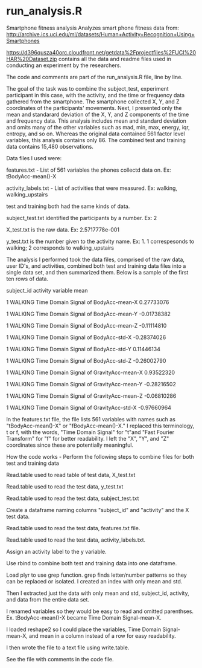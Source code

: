 # run_analysis.R
Smartphone fitness analysis
Analyzes smart phone fitness data from: http://archive.ics.uci.edu/ml/datasets/Human+Activity+Recognition+Using+Smartphones

https://d396qusza40orc.cloudfront.net/getdata%2Fprojectfiles%2FUCI%20HAR%20Dataset.zip contains all the data and readme files used 
in conducting an experiment by the researchers.

The code and comments are part of the run_analysis.R file, line by line.

The goal of the task was to combine the subject_test, experiment participant in this case, with the activity, and the time or frequency data gathered from the smartphone. The smartphone collected X, Y, and Z coordinates of the participants' movements. Next,
I presented only the mean and standarard deviation of the X, Y, and Z components of the time and frequency data. This analysis includes mean and standard deviation and omits many of the other variables such as mad, min, max, energy, iqr, entropy, and so on. Whereas the original data contained 561 factor level variables, this analysis contains only 86. The combined test and training data contains 15,480 observations.

Data files I used were:

features.txt - List of 561 variables the phones collectd data on. Ex: tBodyAcc-mean()-X

activity_labels.txt - List of activities that were measured. Ex: walking, walking_upstairs

test and training both had the same kinds of data.

subject_test.txt identified the participants by a number. Ex: 2

X_test.txt is the raw data. Ex:   2.5717778e-001 

y_test.txt is the number given to the activity name. Ex: 1. 1 correspesonds to walking; 2 corresponds to walking_upstairs

The analysis I performed took the data files, comprised of the raw data, user ID's, and activities, combined both test and training 
data files into a single data set, and then summarized them. Below is a sample of the first ten rows of data. 

subject_id     activity             variable                       mean

1             WALKING    Time Domain Signal of BodyAcc-mean-X  0.27733076

1             WALKING    Time Domain Signal of BodyAcc-mean-Y -0.01738382

1             WALKING    Time Domain Signal of BodyAcc-mean-Z -0.11114810

1             WALKING     Time Domain Signal of BodyAcc-std-X -0.28374026

1             WALKING     Time Domain Signal of BodyAcc-std-Y  0.11446134

1             WALKING     Time Domain Signal of BodyAcc-std-Z -0.26002790

1             WALKING     Time Domain Signal of GravityAcc-mean-X  0.93522320

1             WALKING   Time Domain Signal of GravityAcc-mean-Y -0.28216502

1             WALKING   Time Domain Signal of GravityAcc-mean-Z -0.06810286

1             WALKING  Time Domain Signal of GravityAcc-std-X -0.97660964

In the features.txt file, the file lists 561 variables with names such as "tBodyAcc-mean()-X" or "fBodyAcc-mean()-X." I replaced this terminology, t or f, with the words, "Time Domain Signal" for "t"and "Fast Fourier Transform" for "f" for better readability. I left the "X", "Y", and "Z" coordinates since these are potentially meaningful.

How the code works - Perform the following steps to combine files for both test and training data

Read.table used to read table of test data, X_test.txt

Read.table used to read the test data, y_test.txt

Read.table used to read the test data, subject_test.txt

Create a dataframe naming columns "subject_id" and "activity" and the X test data.

Read.table used to read the test data, features.txt file.

Read.table used to read the test data, activity_labels.txt.

Assign an activity label to the y variable.

Use rbind to combine both test and training data into one dataframe.

Load plyr to use grep function. grep finds letter/number patterns so they can be replaced or isolated. I created an index with only mean and std.

Then I extracted just the data with only mean and std, subject_id, activity, and data from the entire data set.

I renamed variables so they would be easy to read and omitted parenthses. Ex. tBodyAcc-mean()-X became Time Domain Signal-mean-X.

I loaded reshape2 so I could place the variables, Time Domain Signal-mean-X, and mean in a column instead of a row for easy readability.

I then wrote the file to a text file using write.table.

See the file with comments in the code file. 




